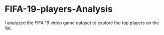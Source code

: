 # FIFA-19-players-Analysis
I analyzed the FIFA 19 video game dataset to explore the top players on the list.
